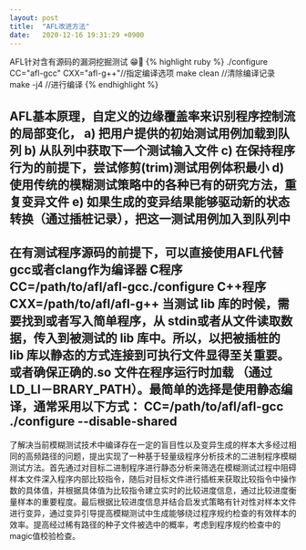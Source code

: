 ```yaml
---
layout: post
title:  "AFL改进方法"
date:   2020-12-16 19:31:29 +0900
---
```

AFL针对含有源码的漏洞挖掘测试
😁🤣
{% highlight ruby %}
./configure CC="afl-gcc" CXX="afl-g++"//指定编译选项
make clean //清除编译记录
make -j4 //进行编译
{% endhighlight %}

AFL基本原理，自定义的边缘覆盖率来识别程序控制流的局部变化，
a)	把用户提供的初始测试用例加载到队列
b)	从队列中获取下一个测试输入文件
c)	在保持程序行为的前提下，尝试修剪(trim)测试用例体积最小
d)	使用传统的模糊测试策略中的各种已有的研究方法，重复变异文件
e)	如果生成的变异结果能够驱动新的状态转换（通过插桩记录），把这一测试用例加入到队列中
------------------------------------------------------------------------------------------------------------
在有测试程序源码的前提下，可以直接使用AFL代替gcc或者clang作为编译器
C程序CC=/path/to/afl/afl-gcc./configure
C++程序CXX=/path/to/afl/afl-g++
当测试 lib 库的时候，需要找到或者写入简单程序，从 stdin或者从文件读取数据，传入到被测试的 lib 库中。所以，以把被插桩的 lib 库以静态的方式连接到可执行文件显得至关重要。或者确保正确的.so 文件在程序运行时加载 （通过 LD_LI－BRARY_PATH）。最简单的选择是使用静态编译，通常采用以下方式：
CC=/path/to/afl/afl-gcc ./configure --disable-shared
------------------------------------------------------------------------------------------------------------
了解决当前模糊测试技术中编译存在一定的盲目性以及变异生成的样本大多经过相同的高频路径的问题，提出实现了一种基于轻量级程序分析技术的二进制程序模糊测试方法。首先通过对目标二进制程序进行静态分析来筛选在模糊测试过程中阻碍样本文件深入程序内部比较指令，随后对目标文件进行插桩来获取比较指令中操作数的具体值，并根据具体值为比较指令建立实时的比较进度信息，通过比较进度衡量样本的重要程度。最后根据比较进度信息并结合启发式策略有针对性对样本文件进行变异，通过变异引导提高模糊测试中生成能够绕过程序规约检查的有效样本的效率。提高经过稀有路径的种子文件被选中的概率，考虑到程序规约检查中的magic值校验检查。
